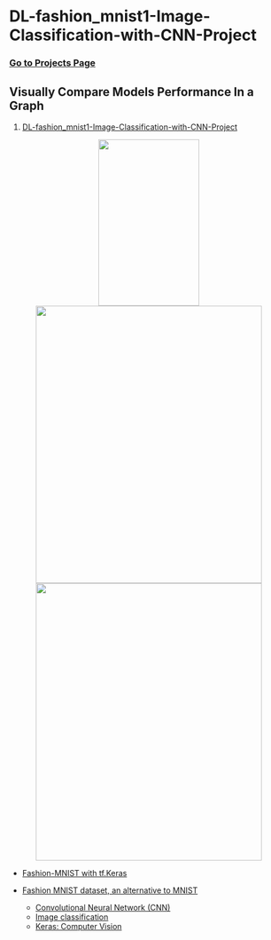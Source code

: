 # DL-fashion_mnist1-Image-Classification-with-CNN-Project


### [Go to Projects Page](https://github.com/sue-yavuz/15CS-Deep-Learning-Case-Studies-with-Python/blob/master/README.md)

## Visually Compare Models Performance In a Graph

01. [DL-fashion_mnist1-Image-Classification-with-CNN-Project](./DL_Assignment_2_(Image_Classification_with_CNN)_Student.ipynb)

<div align='center'>

<img src='https://i.ibb.co/d6pLzNz/download.png' alt='' width=60%, height=300>
<img src='https://i.ibb.co/rsbCCGH/download.png' alt='' width=90%, height=500>
<img src='https://i.ibb.co/cc6y2sj/download.png' alt='' width=90%, height=500>
</div>

- [Fashion-MNIST with tf.Keras](https://blog.tensorflow.org/2018/04/fashion-mnist-with-tfkeras.html)
- [Fashion MNIST dataset, an alternative to MNIST](https://keras.io/api/datasets/fashion_mnist/)

    - [Convolutional Neural Network (CNN)](https://www.tensorflow.org/tutorials/images/cnn)
    - [Image classification](https://www.tensorflow.org/tutorials/images/classification)
    - [Keras: Computer Vision](https://keras.io/examples/vision/)

